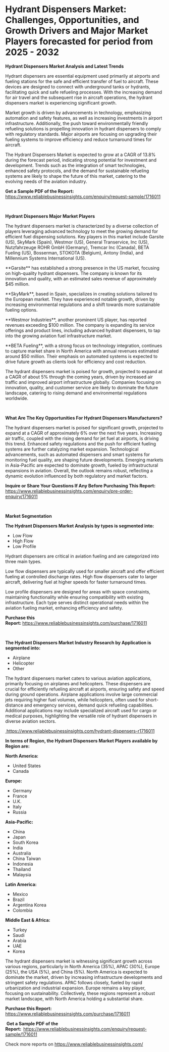 <p><h1>Hydrant Dispensers Market: Challenges, Opportunities, and Growth Drivers and Major Market Players forecasted for period from 2025 - 2032</h1></p><p><strong>Hydrant Dispensers Market Analysis and Latest Trends</strong></p>
<p><p>Hydrant dispensers are essential equipment used primarily at airports and fueling stations for the safe and efficient transfer of fuel to aircraft. These devices are designed to connect with underground tanks or hydrants, facilitating quick and safe refueling processes. With the increasing demand for air travel and the subsequent rise in aircraft operations, the hydrant dispensers market is experiencing significant growth.</p><p>Market growth is driven by advancements in technology, emphasizing automation and safety features, as well as increasing investments in airport infrastructure. Additionally, the push toward environmentally friendly refueling solutions is propelling innovation in hydrant dispensers to comply with regulatory standards. Major airports are focusing on upgrading their fueling systems to improve efficiency and reduce turnaround times for aircraft.</p><p>The Hydrant Dispensers Market is expected to grow at a CAGR of 13.8% during the forecast period, indicating strong potential for investment and development. Trends such as the integration of smart technologies, enhanced safety protocols, and the demand for sustainable refueling systems are likely to shape the future of this market, catering to the evolving needs of the aviation industry.</p></p>
<p><strong>Get a Sample PDF of the Report:&nbsp;</strong> <a href="https://www.reliablebusinessinsights.com/enquiry/request-sample/1716011?utm_campaign=2534&utm_medium=2&utm_source=Github&utm_content=ia&utm_term=28032025&utm_id=hydrant-dispensers">https://www.reliablebusinessinsights.com/enquiry/request-sample/1716011</a></p>
<p>&nbsp;</p>
<p><strong>Hydrant Dispensers Major Market Players</strong></p>
<p><p>The hydrant dispensers market is characterized by a diverse collection of players leveraging advanced technology to meet the growing demand for efficient fuel dispensing solutions. Key players in this market include Garsite (US), SkyMark (Spain), Westmor (US), General Transervice, Inc (US), Nutzfahrzeuge ROHR GmbH (Germany), Tremcar Inc (Canada), BETA Fueling (US), Bosserman, STOKOTA (Belgium), Antony (India), and Millennium Systems International (US).</p><p>**Garsite** has established a strong presence in the US market, focusing on high-quality hydrant dispensers. The company is known for its innovation and quality, with an estimated sales revenue of approximately $45 million. </p><p>**SkyMark**, based in Spain, specializes in creating solutions tailored to the European market. They have experienced notable growth, driven by increasing environmental regulations and a shift towards more sustainable fueling options.</p><p>**Westmor Industries**, another prominent US player, has reported revenues exceeding $100 million. The company is expanding its service offerings and product lines, including advanced hydrant dispensers, to tap into the growing aviation fuel infrastructure market.</p><p>**BETA Fueling**, with a strong focus on technology integration, continues to capture market share in North America with annual revenues estimated around $50 million. Their emphasis on automated systems is expected to drive future growth as clients look for efficiency and cost reduction.</p><p>The hydrant dispensers market is poised for growth, projected to expand at a CAGR of about 5% through the coming years, driven by increased air traffic and improved airport infrastructure globally. Companies focusing on innovation, quality, and customer service are likely to dominate the future landscape, catering to rising demand and environmental regulations worldwide.</p></p>
<p>&nbsp;</p>
<p><strong>What Are The Key Opportunities For Hydrant Dispensers Manufacturers?</strong></p>
<p><p>The hydrant dispensers market is poised for significant growth, projected to expand at a CAGR of approximately 6% over the next five years. Increasing air traffic, coupled with the rising demand for jet fuel at airports, is driving this trend. Enhanced safety regulations and the push for efficient fueling systems are further catalyzing market expansion. Technological advancements, such as automated dispensers and smart systems for monitoring fuel quality, are shaping future developments. Emerging markets in Asia-Pacific are expected to dominate growth, fueled by infrastructural expansions in aviation. Overall, the outlook remains robust, reflecting a dynamic evolution influenced by both regulatory and market factors.</p></p>
<p><strong>Inquire or Share Your Questions If Any Before Purchasing This Report:</strong> <a href="https://www.reliablebusinessinsights.com/enquiry/pre-order-enquiry/1716011?utm_campaign=2534&utm_medium=2&utm_source=Github&utm_content=ia&utm_term=28032025&utm_id=hydrant-dispensers">https://www.reliablebusinessinsights.com/enquiry/pre-order-enquiry/1716011</a></p>
<p>&nbsp;</p>
<p><strong>Market Segmentation</strong></p>
<p><strong>The Hydrant Dispensers Market Analysis by types is segmented into:</strong></p>
<p><ul><li>Low Flow</li><li>High Flow</li><li>Low Profile</li></ul></p>
<p><p>Hydrant dispensers are critical in aviation fueling and are categorized into three main types. </p><p>Low flow dispensers are typically used for smaller aircraft and offer efficient fueling at controlled discharge rates. High flow dispensers cater to larger aircraft, delivering fuel at higher speeds for faster turnaround times. </p><p>Low profile dispensers are designed for areas with space constraints, maintaining functionality while ensuring compatibility with existing infrastructure. Each type serves distinct operational needs within the aviation fueling market, enhancing efficiency and safety.</p></p>
<p><strong>Purchase this Report:&nbsp;</strong><a href="https://www.reliablebusinessinsights.com/purchase/1716011?utm_campaign=2534&utm_medium=2&utm_source=Github&utm_content=ia&utm_term=28032025&utm_id=hydrant-dispensers">https://www.reliablebusinessinsights.com/purchase/1716011</a></p>
<p>&nbsp;</p>
<p><strong>The Hydrant Dispensers Market Industry Research by Application is segmented into:</strong></p>
<p><ul><li>Airplane</li><li>Helicopter</li><li>Other</li></ul></p>
<p><p>The hydrant dispensers market caters to various aviation applications, primarily focusing on airplanes and helicopters. These dispensers are crucial for efficiently refueling aircraft at airports, ensuring safety and speed during ground operations. Airplane applications involve large commercial jets requiring higher fuel volumes, while helicopters, often used for short-distance and emergency services, demand quick refueling capabilities. Additional applications may include specialized aircraft used for cargo or medical purposes, highlighting the versatile role of hydrant dispensers in diverse aviation sectors.</p></p>
<p><a href="https://www.reliablebusinessinsights.com/hydrant-dispensers-r1716011?utm_campaign=2534&utm_medium=2&utm_source=Github&utm_content=ia&utm_term=28032025&utm_id=hydrant-dispensers">&nbsp;https://www.reliablebusinessinsights.com/hydrant-dispensers-r1716011</a></p>
<p><strong>In terms of Region, the Hydrant Dispensers Market Players available by Region are:</strong></p>
<p>
    <p> <strong> North America: </strong>
        <ul>
            <li>United States</li>
            <li>Canada</li>
        </ul>
        </p> 
    <p> <strong> Europe: </strong>
        <ul>
            <li>Germany</li>
            <li>France</li>
            <li>U.K.</li>
            <li>Italy</li>
            <li>Russia</li>
        </ul>
        </p> 
    <p> <strong> Asia-Pacific: </strong>
        <ul>
            <li>China</li>
            <li>Japan</li>
            <li>South Korea</li>
            <li>India</li>
            <li>Australia</li>
            <li>China Taiwan</li>
            <li>Indonesia</li>
            <li>Thailand</li>
            <li>Malaysia</li>
        </ul>
        </p> 
    <p> <strong> Latin America: </strong>
        <ul>
            <li>Mexico</li>
            <li>Brazil</li>
            <li>Argentina Korea</li>
            <li>Colombia</li>
        </ul>
        </p> 
    <p> <strong> Middle East & Africa: </strong>
        <ul>
            <li>Turkey</li>
            <li>Saudi</li>
            <li>Arabia</li>
            <li>UAE</li>
            <li>Korea</li>
        </ul>
    </p>
    </p>
<p><p>The hydrant dispensers market is witnessing significant growth across various regions, particularly in North America (35%), APAC (30%), Europe (25%), the USA (5%), and China (5%). North America is expected to dominate the market, driven by increasing infrastructure developments and stringent safety regulations. APAC follows closely, fueled by rapid urbanization and industrial expansion. Europe remains a key player, focusing on sustainability. Collectively, these regions represent a robust market landscape, with North America holding a substantial share.</p></p>
<p><strong>Purchase this Report: </strong><a href="https://www.reliablebusinessinsights.com/purchase/1716011?utm_campaign=2534&utm_medium=2&utm_source=Github&utm_content=ia&utm_term=28032025&utm_id=hydrant-dispensers">https://www.reliablebusinessinsights.com/purchase/1716011</a></p>
<p>&nbsp;<strong>Get a Sample PDF of the Report:&nbsp;&nbsp;</strong><a href="https://www.reliablebusinessinsights.com/enquiry/request-sample/1716011?utm_campaign=2534&utm_medium=2&utm_source=Github&utm_content=ia&utm_term=28032025&utm_id=hydrant-dispensers">https://www.reliablebusinessinsights.com/enquiry/request-sample/1716011</a></p>
<p><strong></strong></p>
<p>Check more reports on <a href="https://www.reliablebusinessinsights.com/?utm_campaign=2534&utm_medium=2&utm_source=Github&utm_content=ia&utm_term=28032025&utm_id=hydrant-dispensers">https://www.reliablebusinessinsights.com/</a></p>